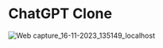 # ChatGPT Clone

![Web capture_16-11-2023_135149_localhost](https://github.com/Alishba-Siddique/chat-gpt-clone/assets/97811058/edd6bc4f-a42d-4bd3-9ef1-1c039a0fddd6)
